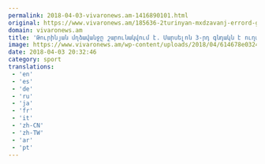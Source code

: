 ```yaml
---
permalink: 2018-04-03-vivaronews.am-1416890101.html
original: https://www.vivaronews.am/185636-2turinyan-mxdzavanj-errord-goal/
domain: vivaronews.am
title: 'Թուրինյան մղձավանջը շարունակվում է. Մարսելոն 3-րդ գնդակն է ուղարկում «Յուվեի» դարպասը (տեսանյութ) - Vivaro News'
image: https://www.vivaronews.am/wp-content/uploads/2018/04/614678e03245aa6edff01838bb5f7b74.png
date: 2018-04-03 20:32:46
category: sport
translations: 
 - 'en'
 - 'es'
 - 'de'
 - 'ru'
 - 'ja'
 - 'fr'
 - 'it'
 - 'zh-CN'
 - 'zh-TW'
 - 'ar'
 - 'pt'
---
```


